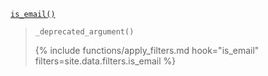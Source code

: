 <p><code><a href="https://developer.wordpress.org/reference/functions/is_email/">is_email()</a></code></p>

<blockquote>

`_deprecated_argument()`

{% include functions/apply_filters.md hook="is_email" filters=site.data.filters.is_email %}

</blockquote>